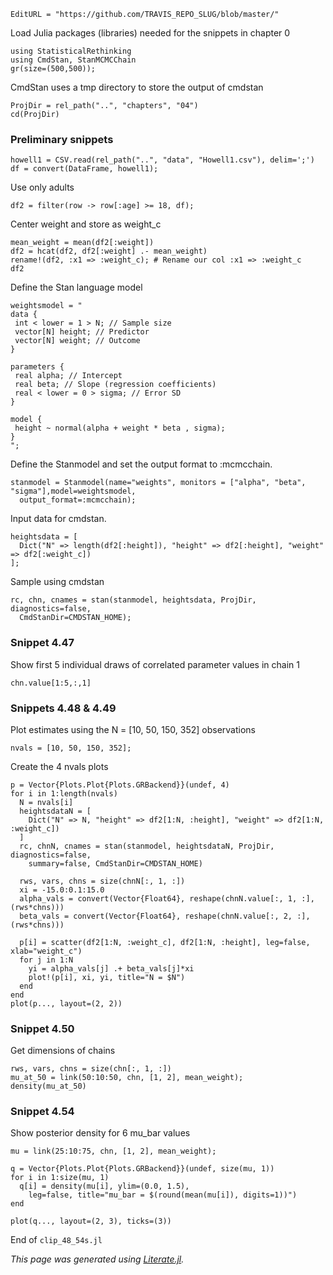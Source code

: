 ```@meta
EditURL = "https://github.com/TRAVIS_REPO_SLUG/blob/master/"
```

Load Julia packages (libraries) needed  for the snippets in chapter 0

```@example clip_48_54s
using StatisticalRethinking
using CmdStan, StanMCMCChain
gr(size=(500,500));
```

CmdStan uses a tmp directory to store the output of cmdstan

```@example clip_48_54s
ProjDir = rel_path("..", "chapters", "04")
cd(ProjDir)
```

### Preliminary snippets

```@example clip_48_54s
howell1 = CSV.read(rel_path("..", "data", "Howell1.csv"), delim=';')
df = convert(DataFrame, howell1);
```

Use only adults

```@example clip_48_54s
df2 = filter(row -> row[:age] >= 18, df);
```

Center weight and store as weight_c

```@example clip_48_54s
mean_weight = mean(df2[:weight])
df2 = hcat(df2, df2[:weight] .- mean_weight)
rename!(df2, :x1 => :weight_c); # Rename our col :x1 => :weight_c
df2
```

Define the Stan language model

```@example clip_48_54s
weightsmodel = "
data {
 int < lower = 1 > N; // Sample size
 vector[N] height; // Predictor
 vector[N] weight; // Outcome
}

parameters {
 real alpha; // Intercept
 real beta; // Slope (regression coefficients)
 real < lower = 0 > sigma; // Error SD
}

model {
 height ~ normal(alpha + weight * beta , sigma);
}
";
```

Define the Stanmodel and set the output format to :mcmcchain.

```@example clip_48_54s; continued = true
stanmodel = Stanmodel(name="weights", monitors = ["alpha", "beta", "sigma"],model=weightsmodel,
  output_format=:mcmcchain);
```

Input data for cmdstan.

```@example clip_48_54s
heightsdata = [
  Dict("N" => length(df2[:height]), "height" => df2[:height], "weight" => df2[:weight_c])
];
```

Sample using cmdstan

```@example clip_48_54s; continued = true
rc, chn, cnames = stan(stanmodel, heightsdata, ProjDir, diagnostics=false,
  CmdStanDir=CMDSTAN_HOME);
```

### Snippet 4.47

Show first 5 individual draws of correlated parameter values in chain 1

```@example clip_48_54s
chn.value[1:5,:,1]
```

### Snippets 4.48 & 4.49

Plot estimates using the N = [10, 50, 150, 352] observations

```@example clip_48_54s
nvals = [10, 50, 150, 352];
```

Create the 4 nvals plots

```@example clip_48_54s
p = Vector{Plots.Plot{Plots.GRBackend}}(undef, 4)
for i in 1:length(nvals)
  N = nvals[i]
  heightsdataN = [
    Dict("N" => N, "height" => df2[1:N, :height], "weight" => df2[1:N, :weight_c])
  ]
  rc, chnN, cnames = stan(stanmodel, heightsdataN, ProjDir, diagnostics=false,
    summary=false, CmdStanDir=CMDSTAN_HOME)

  rws, vars, chns = size(chnN[:, 1, :])
  xi = -15.0:0.1:15.0
  alpha_vals = convert(Vector{Float64}, reshape(chnN.value[:, 1, :], (rws*chns)))
  beta_vals = convert(Vector{Float64}, reshape(chnN.value[:, 2, :], (rws*chns)))

  p[i] = scatter(df2[1:N, :weight_c], df2[1:N, :height], leg=false, xlab="weight_c")
  for j in 1:N
    yi = alpha_vals[j] .+ beta_vals[j]*xi
    plot!(p[i], xi, yi, title="N = $N")
  end
end
plot(p..., layout=(2, 2))
```

### Snippet 4.50

Get dimensions of chains

```@example clip_48_54s
rws, vars, chns = size(chn[:, 1, :])
mu_at_50 = link(50:10:50, chn, [1, 2], mean_weight);
density(mu_at_50)
```

### Snippet 4.54

Show posterior density for 6 mu_bar values

```@example clip_48_54s
mu = link(25:10:75, chn, [1, 2], mean_weight);

q = Vector{Plots.Plot{Plots.GRBackend}}(undef, size(mu, 1))
for i in 1:size(mu, 1)
  q[i] = density(mu[i], ylim=(0.0, 1.5),
    leg=false, title="mu_bar = $(round(mean(mu[i]), digits=1))")
end

plot(q..., layout=(2, 3), ticks=(3))
```

End of `clip_48_54s.jl`

*This page was generated using [Literate.jl](https://github.com/fredrikekre/Literate.jl).*

